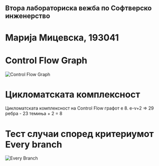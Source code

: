 ## Втора лабораториска вежба по Софтверско инженерство
# Марија Мицевска, 193041
# Control Flow Graph
![Control Flow Graph](https://user-images.githubusercontent.com/58647649/119895677-5a5f3a80-bf3e-11eb-9026-5a05427bd4a8.png)
# Цикломатската комплексност
Цикломатската комплексност на Control Flow графот е 8.
e-v+2 => 29 ребра - 23 темиња + 2 = 8
# Тест случаи според критериумот Every branch
![Every Branch](https://user-images.githubusercontent.com/58647649/119905012-a82e6f80-bf4b-11eb-8df9-53c449039471.png)
